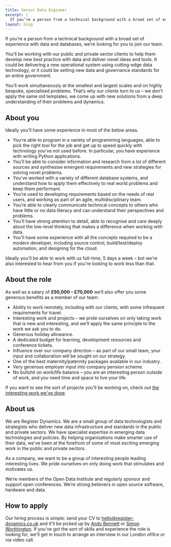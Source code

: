 ```yaml
---
title: Senior Data Engineer
excerpt: |
  If you’re a person from a technical background with a broad set of experience with data and databases, we’re looking for you to join our team.
layout: blog
---
```

If you’re a person from a technical background with a broad set of experience with data and databases, we’re looking for you to join our team.

You’ll be working with our public and private sector clients to help them develop new best practice with data and deliver novel ideas and tools. It could be delivering a new operational system using cutting-edge data technology, or it could be setting new data and governance standards for an entire government.

You’ll work simultaneously at the smallest and largest scales and on highly bespoke, specialised problems. That’s why our clients turn to us – we don’t apply the same old templates, we come up with new solutions from a deep understanding of their problems and dynamics.

## About you

Ideally you’ll have some experience in most of the below areas.

* You’re able to program in a variety of programming languages, able to pick the right tool for the job and get up to speed quickly with technology you’ve not used before. In particular, you have experience with writing Python applications.
* You’ll be able to consider information and research from a lot of different sources and synthesise emergent requirements and new strategies for solving novel problems.
* You’ve worked with a variety of different database systems, and understand how to apply them effectively to real world problems and keep them performant.
* You’re used to developing requirements based on the needs of real users, and working as part of an agile, multidisciplinary team.
* You’re able to clearly communicate technical concepts to others who have little or no data literacy and can understand their perspectives and problems.
* You’ll have strong attention to detail, able to recognise and care deeply about the low-level thinking that makes a difference when working with data.
* You’ll have some experience with all the concepts required to be a modern developer, including source control, build/test/deploy automation, and designing for the cloud.

Ideally you'll be able to work with us full-time, 5 days a week – but we're also interested to hear from you if you're looking to work less than that.

## About the role

As well as a salary of **£50,000 – £70,000** we’ll also offer you some generous benefits as a member of our team:

* Ability to work remotely, including with our clients, with some infrequent requirements for travel.
* Interesting work and projects – we pride ourselves on only taking work that is new and interesting, and we’ll apply the same principle to the work we ask you to do.
* Generous holiday allowance.
* A dedicated budget for learning, development resources and conference tickets.
* Influence over our company direction – as part of our small team, your input and collaboration will be sought on our strategy.
* One of the best maternity/paternity packages available in our industry.
* Very generous employer input into company pension scheme.
* No bullshit on work/life balance – you are an interesting person outside of work, and you need time and space to live your life.

If you want to see the sort of projects you'll be working on, check out <a href="{{ '/case-studies' | prepend: site.baseurl }}">the interesting work we've done</a>.

## About us

We are Register Dynamics. We are a small group of data technologists and strategists who deliver new data infrastructure and standards in the public and private sectors. We have specialist expertise in emerging data technologies and policies. By helping organisations make smarter use of their data, we've been at the forefront of some of most exciting emerging work in the public and private sectors.

As a company, we want to be a group of interesting people leading interesting lives. We pride ourselves on only doing work that stimulates and motivates us.

We’re members of the Open Data Institute and regularly sponsor and support open conferences. We’re strong believers in open source software, hardware and data.

## How to apply

Our hiring process is simple: send your CV to <a href="mailto:hello@register-dynamics.co.uk">hello@register-dynamics.co.uk</a> and it'll be picked up by <a href="{{ '/authors/andy-bennett' | prepend: site.baseurl }}">Andy Bennett</a> or <a href="{{ '/authors/simon-worthington' | prepend: site.baseurl }}">Simon Worthington</a>. If you've got the sort of skills and experience the role is looking for, we'll get in touch to arrange an interview in our London ofifce or via video call.
